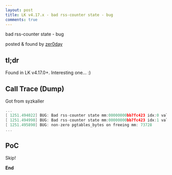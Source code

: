 ```yaml
---
layout: post
title: LK v4.17.x - bad rss-counter state - bug
comments: true
---
```


bad rss-counter state - bug

posted & found by [zer0day](https://kozistr.github.io/)

## tl;dr

Found in LK v4.17.0+. Interesting one... :)

## Call Trace (Dump)

Got from syzkaller

```c
...
[ 1251.494022] BUG: Bad rss-counter state mm:00000000bb7fc423 idx:0 val:8192
[ 1251.494998] BUG: Bad rss-counter state mm:00000000bb7fc423 idx:1 val:2
[ 1251.495890] BUG: non-zero pgtables_bytes on freeing mm: 73728
...
```

## PoC

Skip!

**End**
